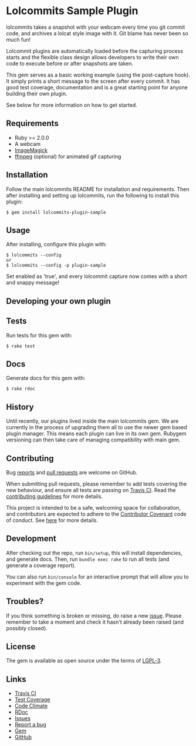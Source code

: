 # Lolcommits Sample Plugin

lolcommits takes a snapshot with your webcam every time you git commit code, and
archives a lolcat style image with it. Git blame has never been so much fun!

Lolcommit plugins are automatically loaded before the capturing process starts
and the flexible class design allows developers to write their own code to
execute before or after snapshots are taken.

This gem serves as a basic working example (using the post-capture hook). It
simply prints a short message to the screen after every commit. It has good test
coverage, documentation and is a great starting point for anyone building their
own plugin.

See below for more information on how to get started.

## Requirements

* Ruby >= 2.0.0
* A webcam
* [ImageMagick](http://www.imagemagick.org)
* [ffmpeg](https://www.ffmpeg.org) (optional) for animated gif capturing

## Installation

Follow the main lolcommits README for installation and requirements. Then after
installing and setting up lolcommits, run the following to install this plugin:

    $ gem install lolcommits-plugin-sample

## Usage

After installing, configure this plugin with:

    $ lolcommits --config
    or
    $ lolcommits --config -p plugin-sample

Set enabled as 'true', and every lolcommit capture now comes with a short and
snappy message!

## Developing your own plugin


## Tests

Run tests for this gem with:

    $ rake test

## Docs

Generate docs for this gem with:

    $ rake rdoc

## History

Until recently, our plugins lived inside the main lolcommits gem. We are
currently in the process of upgrading them all to use the newer gem based plugin
manager. This means each plugin can live in its own gem. Rubygem versioning can
then take care of managing compatibility with main gem.

## Contributing

Bug [reports](https://github.com/lolcommits/lolcommits-plugin-sample/issues) and [pull
requests](https://github.com/lolcommits/lolcommits-plugin-sample/pulls) are welcome on
GitHub.

When submitting pull requests, please remember to add tests covering the new
behaviour, and ensure all tests are passing on [Travis
CI](https://travis-ci.org/matthutchinson/lifx_dash). Read the [contributing
guidelines](https://github.com/lolcommits/lolcommits-plugin-sample/CONTRIBUTING.md)
for more details.

This project is intended to be a safe, welcoming space for collaboration, and
contributors are expected to adhere to the [Contributor
Covenant](http://contributor-covenant.org) code of conduct. See
[here](https://github.com/lolcommits/lolcommits-plugin-sample/CODE_OF_CONDUCT.md)
for more details.

## Development

After checking out the repo, run `bin/setup`, this will install dependencies,
and generate docs. Then, run `bundle exec rake` to run all tests (and generate a
coverage report).

You can also run `bin/console` for an interactive prompt that will allow you to
experiment with the gem code.

## Troubles?

If you think something is broken or missing, do raise a new
[issue](https://github.com/lolcommits/lolcommits-plugin-sample/issues). Please
remember to take a moment and check it hasn't already been raised (and possibly
closed).

## License

The gem is available as open source under the terms of
[LGPL-3](https://opensource.org/licenses/LGPL-3.0).

## Links

* [Travis CI](http://travis-ci.org/matthutchinson/lifx_dash)
* [Test Coverage](https://coveralls.io/r/matthutchinson/lifx_dash?branch=master)
* [Code Climate](https://codeclimate.com/github/matthutchinson/lifx_dash)
* [RDoc](http://rdoc.info/projects/matthutchinson/lifx_dash)
* [Issues](http://github.com/matthutchinson/lifx_dash/issues)
* [Report a bug](http://github.com/matthutchinson/lifx_dash/issues/new)
* [Gem](http://rubygems.org/gems/lifx_dash)
* [GitHub](http://github.com/matthutchinson/lifx_dash)
